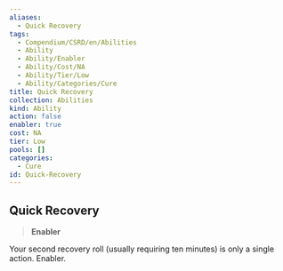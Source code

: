 ```yaml
---
aliases:
  - Quick Recovery
tags:
  - Compendium/CSRD/en/Abilities
  - Ability
  - Ability/Enabler
  - Ability/Cost/NA
  - Ability/Tier/Low
  - Ability/Categories/Cure
title: Quick Recovery
collection: Abilities
kind: Ability
action: false
enabler: true
cost: NA
tier: Low
pools: []
categories:
  - Cure
id: Quick-Recovery
---
```

## Quick Recovery    
>**Enabler**  
    
Your second recovery roll (usually requiring ten minutes) is only a single action. Enabler.
